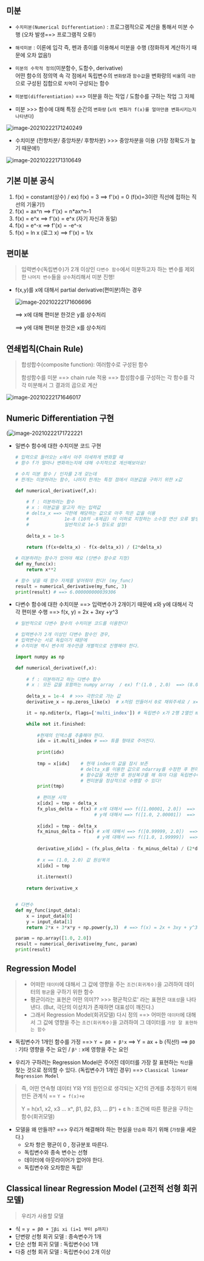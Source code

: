 ## 미분

- `수치미분(Numerical Differentiation)` : 프로그램적으로 계산을 통해서 미분 수행 (오차 발생==> 프로그램적 오류!)

- `해석미분` : 이론에 입각 즉, 펜과 종이를 이용해서 미분을 수행 (정화하게 계산하기 때문에 오차 없음!)



- `미분의 수학적 정의`(미분함수, 도함수, derivative)  
  어떤 함수의 정의역 속 각 점에서 독립변수의 `변화량`과 `함수값`을 변화량의 `비율`의 `극한`으로 구성된 집합으로 `치역`이 구성되는 함수

- `미분법(differentiation)` ==> 미분을 하는 작업 / 도함수를 구하는 작업 그 자체

- 미분 >>> 함수에 대해 특정 순간의 `변화량` (`x의 변화가 f(x)를 얼마만큼 변화시키는지 나타낸다`)



![image-20210222171240249](md-images/image-20210222171240249.png)



- 수치미분 (전향차분/ 중앙차분/ 후향차분) >>> 중앙차분을 이용 (가장 정확도가 높기 때문에!)

![image-20210222171310649](md-images/image-20210222171310649.png)



## 기본 미분 공식

1. f(x) = constant(상수) / ex) f(x) = 3
   ==> f'(x) = 0  (f(x)=3이란 직선에 접하는 직선의 기울기!)
2. f(x) = ax^n
   ==> f'(x) = n*ax^n-1
3. f(x) = e^x
   ==> f'(x) = e^x (자기 자신과 동일)
4. f(x) = e^-x
   ==> f'(x) = -e^-x
5. f(x) = ln x (로그 x)
   ==> f'(x) = 1/x



## 편미분

> 입력변수(독립변수)가 2개 이상인 `다변수 함수`에서 미분하고자 하는 변수를 제외한 `나머지 변수`들을 `상수`처리해서 미분 진행!



- f(x,y)를 x에 대해서 partial derivative(편미분)하는 경우

  ![image-20210222171606696](md-images/image-20210222171606696.png)

  ==> x에 대해 편미분 한것은 y를 상수처리

  ==> y에 대해 편미분 한것은 x를 상수처리



## 연쇄법칙(Chain Rule)

> 합성합수(composite function): 여러함수로 구성된 함수
>
> 함성함수를 미분 ==> chain rule 적용 ==> 합성함수를 구성하는 각 함수를 각각 미분해서 그 결과의 곱으로 계산

![image-20210222171646017](md-images/image-20210222171646017.png)



## Numeric Differentiation 구현

(![image-20210222171722221](md-images/image-20210222171722221.png)



- 일변수 함수에 대한 수치미분 코드 구현

  ```python
  # 입력으로 들어오는 x에서 아주 미세하게 변화할 때
  # 함수 f가 얼마나 변화하는지에 대해 수치적으로 계산해보아요!
  
  # 수치 미분 함수 / 인자를 2개 갖는데
  # 한개는 미분하려는 함수, 나머지 한개는 특정 점에서 미분값을 구하기 위한 x값
  
  def numerical_derivative(f,x):
      
      # f : 미분하려는 함수
      # x : 미분값을 알고자 하는 입력값
      # delta_x ==> 극한에 해당하는 값으로 아주 작은 값을 이용
      #             1e-8 (10의 -8제곱) 이 이하로 지정하는 소수점 연산 오류 발생
      #             일반적으로 1e-5 정도로 설정!
      
      delta_x = 1e-5
      
      return (f(x+delta_x) - f(x-delta_x)) / (2*delta_x)
  
  # 미분하려는 함수가 있어야 해요 (단변수 함수로 지정)
  def my_func(x):
      return x**2
  
  # 함수 넣을 때 함수 자체를 넣어줘야 한다! (my_func)
  result = numerical_derivative(my_func, 3)
  print(result) # ==> 6.000000000039306
  ```




- 다변수 함수에 대한 수치미분
  ==> 입력변수가 2개이기 때문에 x와 y에 대해서 각각 편미분 수행
  ==> f(x, y) = 2x + 3xy +y^3

  ```python
  # 일반적으로 다변수 함수의 수치미분 코드를 이용한다!
  
  # 입력변수가 2개 이상인 다변수 함수인 경우,
  # 입력변수는 서로 독립이기 때문에 
  # 수치미분 역시 변수의 개수만큼 개별적으로 진행해야 한다.
  
  import numpy as np
  
  def numerical_derivative(f,x):
      
      # f : 미분하려고 하는 다변수 함수
      # x : 모든 값을 포함하는 numpy array  / ex) f'(1.0 , 2.0)  ==> (8.0, 15.0)
      
      delta_x = 1e-4  # >>> 극한으로 가는 값
      derivative_x = np.zeros_like(x)  # x처럼 만들어서 0로 채워주세요 / x= shape / >>> (0, 0)  
  
      it = np.nditer(x, flags=['multi_index']) # 독립변수 x가 2행 2열인 matrix형태로 들어올 수 있다.
  
      while not it.finished:
          
          #현재의 인덱스를 추출해야 한다.
          idx = it.multi_index # ==> 튜플 형태로 주어진다.
          
          print(idx)
          
          tmp = x[idx]    # 현재 index의 값을 잠시 보존
                          # delta_x를 이용한 값으로 ndarray를 수정한 후 편미분 계산
                          # 함수값을 계산한 후 원상복구를 해 줘야 다음 독립변수에 대한
                          # 편미분을 정상적으로 수행할 수 있다!
          print(tmp)
          
          # 편미분 시작
          x[idx] = tmp + delta_x
          fx_plus_delta = f(x) # x에 대해서 ==> f([1.00001, 2.0])  ==> f(x + delta_x)
                               # y에 대해서 ==> f([1.0, 2.00001])  ==> f(y + delta_x)
              
          x[idx] = tmp - delta_x
          fx_minus_delta = f(x) # x에 대해서 ==> f([0.99999, 2.0])  ==> f(x - delta_x)
                                # y에 대해서 ==> f([1.0, 1.99999])  ==> f(y - delta_x)
          
          derivative_x[idx] = (fx_plus_delta - fx_minus_delta) / (2*delta_x)
          
          # x == (1.0, 2.0) 값 원상복귀
          x[idx] = tmp
          
          it.iternext()
          
      return derivative_x
  
  
  # 다변수
  def my_func(input_data):
      x = input_data[0]
      y = input_data[1]
      return 2*x + 3*x*y + np.power(y,3)  # ==> f(x) = 2x + 3xy + y^3
  
  param = np.array([1.0, 2.0])
  result = numerical_derivative(my_func, param)
  print(result)
  ```

  

## Regression Model

> - 어떠한 `데이터`에 대해서 그 값에 영향을 주는 `조건(회귀계수)`을 고려하여 데이터의 `평균`을 구하기 위한 함수
> - 평균이라는 표현은 어떤 의미?? >>> 평균적으로' 라는 표현은 `대표성`을 나타낸다.
>   (But, 극단의 이상치가 존재하면 대표성이 깨진다.)
> - 그래서 Regression Model(회귀모델) 다시 정의
>   ==> 어떠한 `데이터`에 대해서 그 값에 영향을 주는 `조건(회귀계수)`을 고려하여 그 데이터를 `가장 잘 표현하는 함수`



- 독립변수가 1개인 함수를 가정
  ==> `Υ = β0 + β¹x` ==> Y = ax + b (직선!)
  ==> `β0` : 기타 영향을 주는 요인 / `β¹` : x에 영향을 주는 요인



- 우리가 구하려는 Regression Model은 주어진 데이터를 가장 잘 표현하는 `직선`을 찾는 것으로 정의할 수 있다. (독립변수가 1개인 경우)
  ==> `Classical linear Regression Model`



> 즉, 어떤 연속형 데이터 Y와 Y의 원인으로 생각되는 X간의 관계를 추정하기 위해 만든 관계식 == `Y = f(x)+e`
>
> Y = h(x1, x2, x3 ... xⁿ, β1, β2, β3, ... βⁿ) + ε
> h : 조건에 따른 평균을 구하는 함수(회귀모델)



* 모델을 왜 만들까? ==> 우리가 해결해야 하는 현실을 `단순화` 하기 위해 (`가정`을 세운다.)
  * 오차 항은 평균이 0 , 정규분포 따른다.
  * 독립변수와 종속 변수는 선형
  * 데이터에 아웃라이어가 없어야 한다.
  * 독립변수와 오차항은 독립!



## Classical linear Regression Model (고전적 선형 회귀 모델)

> 우리가 사용할 모델



- 식 = `y = β0 + ∑βi xi (i=1 부터 p까지) `
- 단변량 선형 회귀 모델 : 종속변수가 1개
- 단순 선형 회귀 모델 : 독립변수(x) 1개
- 다중 선형 회귀 모델 : 독립변수(x) 2개 이상